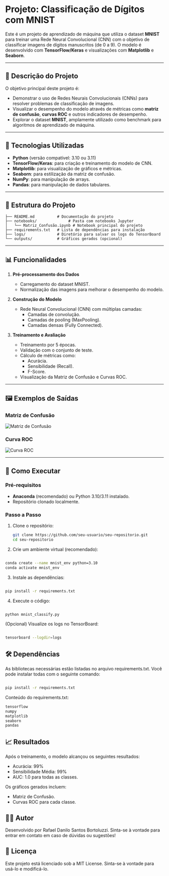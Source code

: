 # Projeto: Classificação de Dígitos com MNIST

Este é um projeto de aprendizado de máquina que utiliza o dataset **MNIST** para treinar uma Rede Neural Convolucional (CNN) com o objetivo de classificar imagens de dígitos manuscritos (de 0 a 9). O modelo é desenvolvido com **TensorFlow/Keras** e visualizações com **Matplotlib** e **Seaborn**.

---

## 📝 Descrição do Projeto

O objetivo principal deste projeto é:
- Demonstrar o uso de Redes Neurais Convolucionais (CNNs) para resolver problemas de classificação de imagens.
- Visualizar o desempenho do modelo através de métricas como **matriz de confusão**, **curvas ROC** e outros indicadores de desempenho.
- Explorar o dataset **MNIST**, amplamente utilizado como benchmark para algoritmos de aprendizado de máquina.

---

## 🚀 Tecnologias Utilizadas

- **Python** (versão compatível: 3.10 ou 3.11)
- **TensorFlow/Keras**: para criação e treinamento do modelo de CNN.
- **Matplotlib**: para visualização de gráficos e métricas.
- **Seaborn**: para estilização da matriz de confusão.
- **NumPy**: para manipulação de arrays.
- **Pandas**: para manipulação de dados tabulares.

---

## 📂 Estrutura do Projeto

```plaintext
├── README.md          # Documentação do projeto
├── notebooks/              # Pasta com notebooks Jupyter
│   └── Matriz_Confusão.ipynb # Notebook principal do projeto
├── requirements.txt   # Lista de dependências para instalação
├── logs/              # Diretório para salvar os logs do TensorBoard
└── outputs/           # Gráficos gerados (opcional)
```

---

## 📊 Funcionalidades

1. **Pré-processamento dos Dados**
   - Carregamento do dataset MNIST.
   - Normalização das imagens para melhorar o desempenho do modelo.

2. **Construção do Modelo**
   - Rede Neural Convolucional (CNN) com múltiplas camadas:
     - Camadas de convolução.
     - Camadas de pooling (MaxPooling).
     - Camadas densas (Fully Connected).

3. **Treinamento e Avaliação**
   - Treinamento por 5 épocas.
   - Validação com o conjunto de teste.
   - Cálculo de métricas como:
     - Acurácia.
     - Sensibilidade (Recall).
     - F-Score.
   - Visualização da Matriz de Confusão e Curvas ROC.

---

## 🖼️ Exemplos de Saídas

### Matriz de Confusão
![Matriz de Confusão](outputs/confusion_matrix.png)

### Curva ROC
![Curva ROC](outputs/roc_curve.png)

---

## 🔧 Como Executar

### Pré-requisitos

- **Anaconda** (recomendado) ou Python 3.10/3.11 instalado.
- Repositório clonado localmente.

### Passo a Passo

1. Clone o repositório:
   ```bash
   git clone https://github.com/seu-usuario/seu-repositorio.git
   cd seu-repositorio
2. Crie um ambiente virtual (recomendado):

```bash

conda create --name mnist_env python=3.10
conda activate mnist_env
```

3. Instale as dependências:

```bash

pip install -r requirements.txt
```

4. Execute o código:

```bash

python mnist_classify.py
```

(Opcional) Visualize os logs no TensorBoard:

```bash

tensorboard --logdir=logs
```

## 🛠️ Dependências
As bibliotecas necessárias estão listadas no arquivo requirements.txt. Você pode instalar todas com o seguinte comando:

```bash

pip install -r requirements.txt
```

Conteúdo do requirements.txt:

```bash
tensorflow
numpy
matplotlib
seaborn
pandas
```

## 📈 Resultados

Após o treinamento, o modelo alcançou os seguintes resultados:

- Acurácia: 99%
- Sensibilidade Média: 99%
- AUC: 1.0 para todas as classes.

Os gráficos gerados incluem:

- Matriz de Confusão.
- Curvas ROC para cada classe.

## 👩‍💻 Autor
Desenvolvido por Rafael Danilo Santos Bortoluzzi. Sinta-se à vontade para entrar em contato em caso de dúvidas ou sugestões!

## 📜 Licença
Este projeto está licenciado sob a MIT License. Sinta-se à vontade para usá-lo e modificá-lo.



